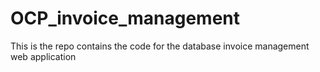 # OCP_invoice_management
This is the repo contains the code for the database invoice management web application

